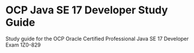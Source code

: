 # OCP Java SE 17 Developer Study Guide
Study guide for the OCP Oracle Certified Professional Java SE 17 Developer Exam 1Z0-829

